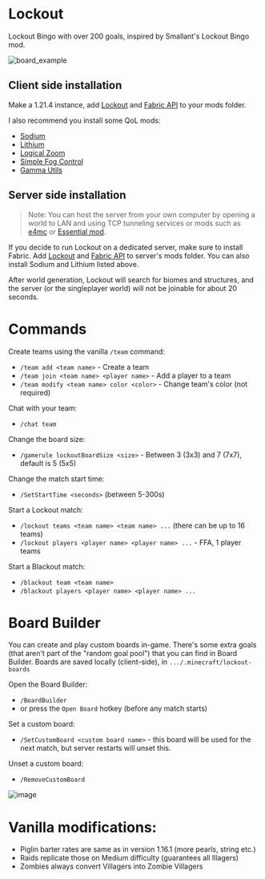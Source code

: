 # Lockout
Lockout Bingo with over 200 goals, inspired by Smallant's Lockout Bingo mod.

![board_example](https://github.com/user-attachments/assets/0f16659d-9c85-46e2-8821-02e4c6f8710b)

## Client side installation
Make a 1.21.4 instance, add [Lockout](https://github.com/marin774/lockout-fabric/releases) and [Fabric API](https://www.curseforge.com/minecraft/mc-mods/fabric-api) to your mods folder.

I also recommend you install some QoL mods:
- [Sodium](https://modrinth.com/mod/sodium/versions)
- [Lithium](https://modrinth.com/mod/lithium/versions)
- [Logical Zoom](https://www.curseforge.com/minecraft/mc-mods/logical-zoom/files)
- [Simple Fog Control](https://modrinth.com/mod/simplefog/versions)
- [Gamma Utils](https://modrinth.com/mod/gamma-utils/versions)

## Server side installation
> Note: You can host the server from your own computer by opening a world to LAN and using TCP tunneling services or mods such as [e4mc](https://modrinth.com/mod/e4mc) or [Essential mod](https://modrinth.com/mod/essential).

If you decide to run Lockout on a dedicated server, make sure to install Fabric.
Add [Lockout](https://github.com/marin774/lockout-fabric/releases) and [Fabric API](https://www.curseforge.com/minecraft/mc-mods/fabric-api) to server's mods folder.
You can also install Sodium and Lithium listed above.

After world generation, Lockout will search for biomes and structures, and the server (or the singleplayer world) will not be joinable for about 20 seconds.

# Commands
Create teams using the vanilla `/team` command:
- `/team add <team name>` - Create a team
- `/team join <team name> <player name>` - Add a player to a team
- `/team modify <team name> color <color>` - Change team's color (not required)

Chat with your team:
- `/chat team`

Change the board size:
- `/gamerule lockoutBoardSize <size>` - Between 3 (3x3) and 7 (7x7), default is 5 (5x5)

Change the match start time:
- `/SetStartTime <seconds>` (between 5-300s)

Start a Lockout match:
- `/lockout teams <team name> <team name> ...` (there can be up to 16 teams)
- `/lockout players <player name> <player name> ...` - FFA, 1 player teams

Start a Blackout match:
- `/blackout team <team name>`
- `/blackout players <player name> <player name> ...`

# Board Builder

You can create and play custom boards in-game.
There's some extra goals (that aren't part of the "random goal pool") that you can find in Board Builder.
Boards are saved locally (client-side), in `.../.minecraft/lockout-boards`

Open the Board Builder:
- `/BoardBuilder`
- or press the `Open Board` hotkey (before any match starts)

Set a custom board:
- `/SetCustomBoard <custom board name>` - this board will be used for the next match, but server restarts will unset this.

Unset a custom board:
- `/RemoveCustomBoard`

![image](https://github.com/user-attachments/assets/db80832e-41a2-4ea1-a7ac-0754b3c93b5a)

# Vanilla modifications:
- Piglin barter rates are same as in version 1.16.1 (more pearls, string etc.)
- Raids replicate those on Medium difficulty (guarantees all Illagers)
- Zombies always convert Villagers into Zombie Villagers
